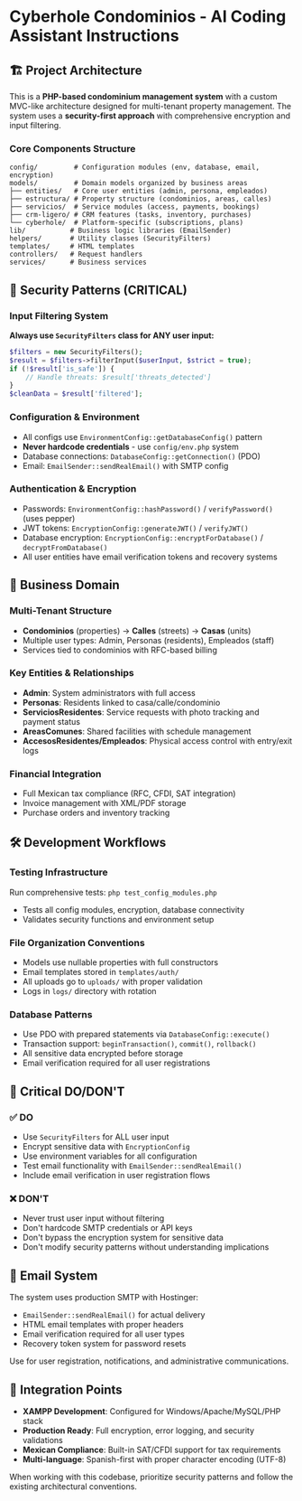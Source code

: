 # Cyberhole Condominios - AI Coding Assistant Instructions

## 🏗️ Project Architecture

This is a **PHP-based condominium management system** with a custom MVC-like architecture designed for multi-tenant property management. The system uses a **security-first approach** with comprehensive encryption and input filtering.

### Core Components Structure
```
config/         # Configuration modules (env, database, email, encryption)
models/         # Domain models organized by business areas
├── entities/   # Core user entities (admin, persona, empleados)
├── estructura/ # Property structure (condominios, areas, calles)
├── servicios/  # Service modules (access, payments, bookings)
├── crm-ligero/ # CRM features (tasks, inventory, purchases)
└── cyberhole/  # Platform-specific (subscriptions, plans)
lib/           # Business logic libraries (EmailSender)
helpers/       # Utility classes (SecurityFilters)
templates/     # HTML templates
controllers/   # Request handlers
services/      # Business services
```

## 🔐 Security Patterns (CRITICAL)

### Input Filtering System
**Always use `SecurityFilters` class for ANY user input:**
```php
$filters = new SecurityFilters();
$result = $filters->filterInput($userInput, $strict = true);
if (!$result['is_safe']) {
    // Handle threats: $result['threats_detected']
}
$cleanData = $result['filtered'];
```

### Configuration & Environment
- All configs use `EnvironmentConfig::getDatabaseConfig()` pattern
- **Never hardcode credentials** - use `config/env.php` system
- Database connections: `DatabaseConfig::getConnection()` (PDO)
- Email: `EmailSender::sendRealEmail()` with SMTP config

### Authentication & Encryption
- Passwords: `EnvironmentConfig::hashPassword()` / `verifyPassword()` (uses pepper)
- JWT tokens: `EncryptionConfig::generateJWT()` / `verifyJWT()`
- Database encryption: `EncryptionConfig::encryptForDatabase()` / `decryptFromDatabase()`
- All user entities have email verification tokens and recovery systems

## 🏢 Business Domain

### Multi-Tenant Structure
- **Condominios** (properties) → **Calles** (streets) → **Casas** (units)
- Multiple user types: Admin, Personas (residents), Empleados (staff)
- Services tied to condominios with RFC-based billing

### Key Entities & Relationships
- **Admin**: System administrators with full access
- **Personas**: Residents linked to casa/calle/condominio
- **ServiciosResidentes**: Service requests with photo tracking and payment status
- **AreasComunes**: Shared facilities with schedule management
- **AccesosResidentes/Empleados**: Physical access control with entry/exit logs

### Financial Integration
- Full Mexican tax compliance (RFC, CFDI, SAT integration)
- Invoice management with XML/PDF storage
- Purchase orders and inventory tracking

## 🛠️ Development Workflows

### Testing Infrastructure
Run comprehensive tests: `php test_config_modules.php`
- Tests all config modules, encryption, database connectivity
- Validates security functions and environment setup

### File Organization Conventions
- Models use nullable properties with full constructors
- Email templates stored in `templates/auth/`
- All uploads go to `uploads/` with proper validation
- Logs in `logs/` directory with rotation

### Database Patterns
- Use PDO with prepared statements via `DatabaseConfig::execute()`
- Transaction support: `beginTransaction()`, `commit()`, `rollback()`
- All sensitive data encrypted before storage
- Email verification required for all user registrations

## 🚨 Critical DO/DON'T

### ✅ DO
- Use `SecurityFilters` for ALL user input
- Encrypt sensitive data with `EncryptionConfig`
- Use environment variables for all configuration
- Test email functionality with `EmailSender::sendRealEmail()`
- Include email verification in user registration flows

### ❌ DON'T
- Never trust user input without filtering
- Don't hardcode SMTP credentials or API keys
- Don't bypass the encryption system for sensitive data
- Don't modify security patterns without understanding implications

## 📧 Email System

The system uses production SMTP with Hostinger:
- `EmailSender::sendRealEmail()` for actual delivery
- HTML email templates with proper headers
- Email verification required for all user types
- Recovery token system for password resets

Use for user registration, notifications, and administrative communications.

## 🔧 Integration Points

- **XAMPP Development**: Configured for Windows/Apache/MySQL/PHP stack
- **Production Ready**: Full encryption, error logging, and security validations
- **Mexican Compliance**: Built-in SAT/CFDI support for tax requirements
- **Multi-language**: Spanish-first with proper character encoding (UTF-8)

When working with this codebase, prioritize security patterns and follow the existing architectural conventions.